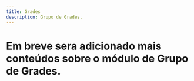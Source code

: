 ```yaml
---
title: Grades
description: Grupo de Grades.
---
```


 # Em breve sera adicionado mais conteúdos sobre o módulo de Grupo de Grades.